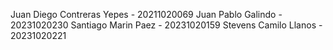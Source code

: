 Juan Diego Contreras Yepes - 20211020069
Juan Pablo Galindo - 20231020230
Santiago Marin Paez - 20231020159
Stevens Camilo Llanos - 20231020221

